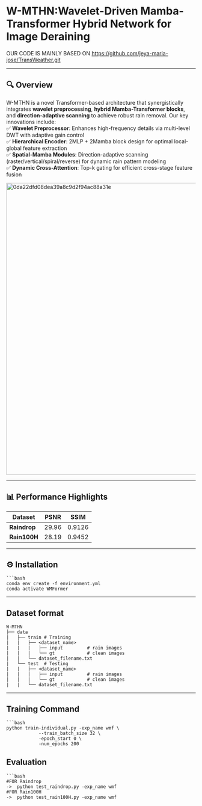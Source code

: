 # W-MTHN:Wavelet-Driven Mamba-Transformer Hybrid Network for Image Deraining
OUR CODE IS MAINLY BASED ON https://github.com/jeya-maria-jose/TransWeather.git

----

## 🔍 Overview  
 W-MTHN is a novel Transformer-based architecture that synergistically integrates **wavelet preprocessing**, **hybrid Mamba-Transformer blocks**, and **direction-adaptive scanning** to achieve robust rain removal. Our key innovations include:  
✅ **Wavelet Preprocessor**: Enhances high-frequency details via multi-level DWT with adaptive gain control  
✅ **Hierarchical Encoder**: 2MLP + 2Mamba block design for optimal local-global feature extraction  
✅ **Spatial-Mamba Modules**: Direction-adaptive scanning (raster/vertical/spiral/reverse) for dynamic rain pattern modeling  
✅ **Dynamic Cross-Attention**: Top-k gating for efficient cross-stage feature fusion  

<img width="776" alt="0da22dfd08dea39a8c9d2f94ac88a31e" src="https://github.com/user-attachments/assets/c3b7e197-8ed3-4927-9ef5-97b316d83a9b" />

----

## 📊 Performance Highlights  
| Dataset     | PSNR   | SSIM    |
|-------------|--------|---------|
| **Raindrop**| 29.96  | 0.9126  | 
| **Rain100H**| 28.19  | 0.9452  |

----

## ⚙️ Installation
    ```bash
    conda env create -f environment.yml
    conda activate WMFormer

----

## Dataset format
    W-MTHN
    ├── data 
    |   ├── train # Training  
    |   |   ├── <dataset_name>   
    |   |   |   ├── input         # rain images 
    |   |   |   └── gt            # clean images
    |   |   └── dataset_filename.txt
    |   └── test  # Testing         
    |   |   ├── <dataset_name>          
    |   |   |   ├── input         # rain images 
    |   |   |   └── gt            # clean images
    |   |   └── dataset_filename.txt

----

## Training Command
    ```bash
    python train-individual.py -exp_name wmf \
                --train_batch_size 32 \
                -epoch_start 0 \
                -num_epochs 200
                
## Evaluation
    ```bash
    #FOR Raindrop
    ->  python test_raindrop.py -exp_name wmf
    #FOR Rain100H
    ->  python test_rain100H.py -exp_name wmf







